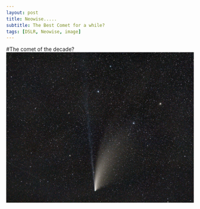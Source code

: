 ```yaml
---
layout: post
title: Neowise..... 
subtitle: The Best Comet for a while?
tags: [DSLR, Neowise, image]
---
```

#The comet of the decade?
![image][final]


[final]:../assets/img/astrophotos/neowise(22nd).jpg